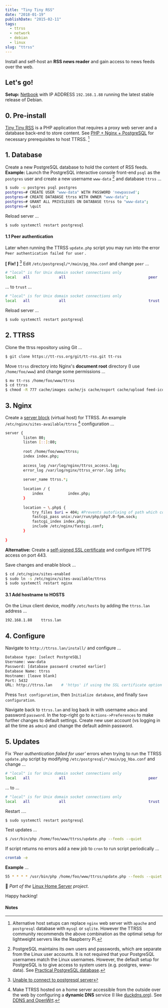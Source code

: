 ```yaml
---
title: "Tiny Tiny RSS"
date: "2018-01-19"
publishDate: "2015-02-11"
tags:
  - ttrss
  - network
  - debian
  - linux
slug: "ttrss"
---
```


Install and self-host an **RSS news reader** and gain access to news feeds over the web.

## Let's go!

**Setup:** [Netbook](https://www.circuidipity.com/laptop-home-server.html) with IP ADDRESS `192.168.1.88` running the latest stable release of Debian.

## 0. Pre-install

[Tiny Tiny RSS](https://tt-rss.org/) is a PHP application that requires a proxy web server and a database back-end to store content. See [PHP + Nginx + PostgreSQL](https://www.circuidipity.com/php-nginx-postgresql.html) for necessary prerequisites to host TTRSS. [^1]

## 1. Database

Create a new PostgreSQL database to hold the content of RSS feeds. **Example:** Launch the PostgreSQL interactive console front-end `psql` as the `postgres` user and create a new username `www-data` [^2] and database `ttrss` ...

```bash
$ sudo -u postgres psql postgres
postgres=# CREATE USER "www-data" WITH PASSWORD 'newpasswd';   
postgres=# CREATE DATABASE ttrss WITH OWNER "www-data";                         
postgres=# GRANT ALL PRIVILEGES ON DATABASE ttrss to "www-data";                
postgres=# \quit                                                                
```

Reload server ...

```bash
$ sudo systemctl restart postgresql
```

#### 1.1 Peer authentication

Later when running the TTRSS `update.php` script you may run into the error `Peer authentication failed for user` . 

**[ Fix! ]** [^3] Edit `/etc/postgresql/*/main/pg_hba.conf` and change `peer` ...

```bash                                                                   
# "local" is for Unix domain socket connections only                            
local   all             all                                     peer            
```

... to `trust` ...                                                             

```bash
# "local" is for Unix domain socket connections only
local   all             all                                     trust           
```

Reload server ...                                                            

```bash
$ sudo systemctl restart postgresql                                       
```

## 2. TTRSS
                                                                                    
Clone the ttrss repository using Git ...

```bash
$ git clone https://tt-rss.org/git/tt-rss.git tt-rss
```

Move `ttrss` directory into Nginx's **document root** directory (I use `/home/foo/www`) and change some permissions ...

```bash
$ mv tt-rss /home/foo/www/ttrss
$ cd ttrss                                                                      
$ chmod -R 777 cache/images cache/js cache/export cache/upload feed-icons lock
```

## 3. Nginx

Create a [server block](https://www.circuidipity.com/php-nginx-postgresql.html) (virtual host) for TTRSS. An example `/etc/nginx/sites-available/ttrss` [^4] configuration ...
    
```bash
server {                                                                        
        listen 80;
        listen [::]:80;
                                                                                    
        root /home/foo/www/ttrss;
        index index.php;                                       
                                                                                    
        access_log /var/log/nginx/ttrss_access.log;                                 
        error_log /var/log/nginx/ttrss_error.log info;                              
                                                                                    
        server_name ttrss.*;                                                      
                                                                                    
        location / {                                                                
            index           index.php;                                              
        }                                                                           
                                                                                    
        location ~ \.php$ {                                                         
            try_files $uri = 404; #Prevents autofixing of path which could be used for exploit
            fastcgi_pass unix:/var/run/php/php7.0-fpm.sock;                               
            fastcgi_index index.php;                                                
            include /etc/nginx/fastcgi.conf;
        }                                                                           
                                                                                    
}                                                                               
```

**Alternative:** Create a [self-signed SSL certificate](https://www.circuidipity.com/self-signed-ssl-certificate.html) and configure HTTPS access on port 443.

Save changes and enable block ...                                                                        

```bash                                                                                    
$ cd /etc/nginx/sites-enabled                                               
$ sudo ln -s /etc/nginx/sites-available/ttrss                                       
$ sudo systemctl restart nginx                                         
```

#### 3.1 Add hostname to HOSTS

On the Linux client device, modify `/etc/hosts` by adding the `ttrss.lan` address ...

```bash
192.168.1.88    ttrss.lan
```

## 4. Configure

Navigate to `http://ttrss.lan/install/` and configure ...

```bash
Database type: [select PostgreSQL]                                                
Username: www-data                                                              
Password: [database password created earlier]                                         
Database Name: ttrss                                                            
Hostname: [leave blank]                                                           
Port: 5432
URL: http://ttrss.lan    # 'https' if using the SSL certificate option
```

Press `Test configuration`, then `Initialize database`, and finally `Save configuration`.

Navigate back to `ttrss.lan` and log back in with username `admin` and password `password`. In the top-right go to `Actions->Preferences` to make further changes to default settings. Create new user account (vs logging in all the time as `admin`) and change the default admin password.

## 5. Updates

Fix *'Peer authentication failed for user'* errors when trying to run the TTRSS `update.php` script by modifying `/etc/postgresql/*/main/pg_hba.conf` and change ...

```bash
# "local" is for Unix domain socket connections only
local   all             all                                     peer
```

... to ...

```bash
# "local" is for Unix domain socket connections only
local   all             all                                     trust
```

Restart ....

```bash
$ sudo systemctl restart postgresql
```

Test updates ... 

```bash
$ /usr/bin/php /home/foo/www/ttrss/update.php --feeds --quiet            
```

If script returns no errors add a new job to `cron` to run script periodically ...

```bash
crontab -e
```

**Example** ...
                                                                               
```bash
55 * * * * /usr/bin/php /home/foo/www/ttrss/update.php --feeds --quiet
```

:penguin: *Part of the* [Linux Home Server](https://www.circuidipity.com/home-server/) *project*.

Happy hacking!

#### Notes

[^1]: Alternative host setups can replace `nginx` web server with `apache` and `postgresql` database with `mysql` or `sqlite`. However the TTRSS community recommends the above combination as the optimal setup for lightweight servers like the Raspberry Pi. 

[^2]: PostgreSQL maintains its own users and passwords, which are separate from the Linux user accounts. It is not required that your PostgreSQL usernames match the Linux usernames. However, the default setup for PostgreSQL is to give access to system users (e.g. postgres, www-data). See [Practical PostgreSQL database](http://www.linuxtopia.org/online_books/database_guides/Practical_PostgreSQL_database/c15679_002.htm).

[^3]: [Unable to connect to postgresql server](http://askubuntu.com/questions/274441/pg-connect-unable-to-connect-to-postgresql-server)

[^4]: Make TTRSS hosted on a home server accessible from the outside over the web by configuring a **dynamic DNS** service (I like [duckdns.org](http://www.duckdns.org/)). See [DDNS and OpenWrt](http://www.circuidipity.com/ddns-openwrt.html).
